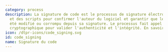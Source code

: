```yaml
---
category: process
description: La signature de code est le processus de signature électronique des exécutables
  et des scripts pour confirmer l'auteur du logiciel et garantir que le code n'a pas
  été modifié ou corrompu depuis sa signature. Le processus fait appel à un hachage
  cryptographique pour valider l'authenticité et l'intégrité. En savoir plus [cliquez-ici](https://fr.wikipedia.org/wiki/Signature_de_code)
icon: /dtpr-icons/code_signing.svg
id: code_signing
name: Signature du code
---
```


